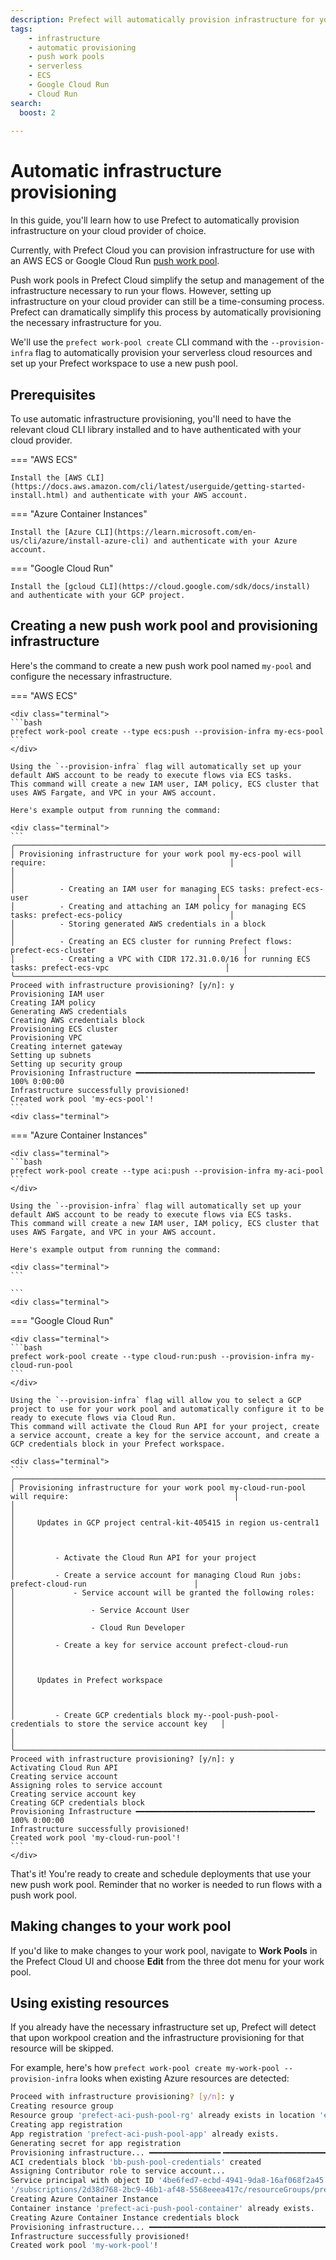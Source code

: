 ```yaml
---
description: Prefect will automatically provision infrastructure for you on your cloud provider with a push work pool 
tags:
    - infrastructure
    - automatic provisioning
    - push work pools
    - serverless
    - ECS
    - Google Cloud Run
    - Cloud Run
search:
  boost: 2
  
---
```


# Automatic infrastructure provisioning

In this guide, you'll learn how to use Prefect to automatically provision infrastructure on your cloud provider of choice.

Currently, with Prefect Cloud you can provision infrastructure for use with an AWS ECS or Google Cloud Run [push work pool](/guides/deployment/push-work-pools/).

Push work pools in Prefect Cloud simplify the setup and management of the infrastructure necessary to run your flows.
However, setting up infrastructure on your cloud provider can still be a time-consuming process.
Prefect can dramatically simplify this process by automatically provisioning the necessary infrastructure for you.

We'll use the `prefect work-pool create` CLI command with the `--provision-infra` flag to automatically provision your serverless cloud resources and set up your Prefect workspace to use a new push pool.

## Prerequisites

To use automatic infrastructure provisioning, you'll need to have the relevant cloud CLI library installed and to have authenticated with your cloud provider.

=== "AWS ECS"

    Install the [AWS CLI](https://docs.aws.amazon.com/cli/latest/userguide/getting-started-install.html) and authenticate with your AWS account.

=== "Azure Container Instances"

    Install the [Azure CLI](https://learn.microsoft.com/en-us/cli/azure/install-azure-cli) and authenticate with your Azure account.

=== "Google Cloud Run"

    Install the [gcloud CLI](https://cloud.google.com/sdk/docs/install) and authenticate with your GCP project.

## Creating a new push work pool and provisioning infrastructure

Here's the command to create a new push work pool named `my-pool` and configure the necessary infrastructure.

=== "AWS ECS"

    <div class="terminal">
    ```bash
    prefect work-pool create --type ecs:push --provision-infra my-ecs-pool
    ```
    </div>

    Using the `--provision-infra` flag will automatically set up your default AWS account to be ready to execute flows via ECS tasks. 
    This command will create a new IAM user, IAM policy, ECS cluster that uses AWS Fargate, and VPC in your AWS account.

    Here's example output from running the command:

    <div class="terminal">
    ```
    ╭───────────────────────────────────────────────────────────────────────────────────────────────────────────────────╮
    │ Provisioning infrastructure for your work pool my-ecs-pool will require:                                         │
    │                                                                                                                   │
    │          - Creating an IAM user for managing ECS tasks: prefect-ecs-user                                          │
    │          - Creating and attaching an IAM policy for managing ECS tasks: prefect-ecs-policy                        │
    │          - Storing generated AWS credentials in a block                                                           │
    │          - Creating an ECS cluster for running Prefect flows: prefect-ecs-cluster                                 │
    │          - Creating a VPC with CIDR 172.31.0.0/16 for running ECS tasks: prefect-ecs-vpc                          │
    ╰───────────────────────────────────────────────────────────────────────────────────────────────────────────────────╯
    Proceed with infrastructure provisioning? [y/n]: y
    Provisioning IAM user
    Creating IAM policy
    Generating AWS credentials
    Creating AWS credentials block
    Provisioning ECS cluster
    Provisioning VPC
    Creating internet gateway
    Setting up subnets
    Setting up security group
    Provisioning Infrastructure ━━━━━━━━━━━━━━━━━━━━━━━━━━━━━━━━━━━━━━━━ 100% 0:00:00
    Infrastructure successfully provisioned!
    Created work pool 'my-ecs-pool'!
    ```
    <div class="terminal">

=== "Azure Container Instances"

    <div class="terminal">
    ```bash
    prefect work-pool create --type aci:push --provision-infra my-aci-pool
    ```
    </div>

    Using the `--provision-infra` flag will automatically set up your default AWS account to be ready to execute flows via ECS tasks. 
    This command will create a new IAM user, IAM policy, ECS cluster that uses AWS Fargate, and VPC in your AWS account.

    Here's example output from running the command:

    <div class="terminal">
    ```

    ```
    <div class="terminal">

=== "Google Cloud Run"

    <div class="terminal">
    ```bash
    prefect work-pool create --type cloud-run:push --provision-infra my-cloud-run-pool 
    ```
    </div>

    Using the `--provision-infra` flag will allow you to select a GCP project to use for your work pool and automatically configure it to be ready to execute flows via Cloud Run.
    This command will activate the Cloud Run API for your project, create a service account, create a key for the service account, and create a GCP credentials block in your Prefect workspace.

    <div class="terminal">
    ```
    ╭──────────────────────────────────────────────────────────────────────────────────────────────────────────╮
    │ Provisioning infrastructure for your work pool my-cloud-run-pool will require:                                     │
    │                                                                                                          │
    │     Updates in GCP project central-kit-405415 in region us-central1                                      │
    │                                                                                                          │
    │         - Activate the Cloud Run API for your project                                                    │
    │         - Create a service account for managing Cloud Run jobs: prefect-cloud-run                        │
    │             - Service account will be granted the following roles:                                       │
    │                 - Service Account User                                                                   │
    │                 - Cloud Run Developer                                                                    │
    │         - Create a key for service account prefect-cloud-run                                             │
    │                                                                                                          │
    │     Updates in Prefect workspace                                                                         │
    │                                                                                                          │
    │         - Create GCP credentials block my--pool-push-pool-credentials to store the service account key   │
    │                                                                                                          │
    ╰──────────────────────────────────────────────────────────────────────────────────────────────────────────╯
    Proceed with infrastructure provisioning? [y/n]: y
    Activating Cloud Run API
    Creating service account
    Assigning roles to service account
    Creating service account key
    Creating GCP credentials block
    Provisioning Infrastructure ━━━━━━━━━━━━━━━━━━━━━━━━━━━━━━━━━━━━━━━━ 100% 0:00:00
    Infrastructure successfully provisioned!
    Created work pool 'my-cloud-run-pool'!
    ```
    </div>

That's it!
You're ready to create and schedule deployments that use your new push work pool.
Reminder that no worker is needed to run flows with a push work pool.

## Making changes to your work pool

If you'd like to make changes to your work pool, navigate to **Work Pools** in the Prefect Cloud UI and choose **Edit** from the three dot menu for your work pool.

## Using existing resources

If you already have the necessary infrastructure set up, Prefect will detect that upon workpool creation and the infrastructure provisioning for that resource will be skipped.

For example, here's how `prefect work-pool create my-work-pool --provision-infra` looks when existing Azure resources are detected:

<div class="terminal">

```bash
Proceed with infrastructure provisioning? [y/n]: y
Creating resource group
Resource group 'prefect-aci-push-pool-rg' already exists in location 'eastus'.
Creating app registration
App registration 'prefect-aci-push-pool-app' already exists.
Generating secret for app registration
Provisioning infrastructure... ━━━━━━━━━━━━━━━━╺━━━━━━━━━━━━━━━━━━━━━━━  40% 0:00:02Secret generated for app registration with client ID '1111cb05-3b9e-4d1b-92cc-d897b2d4f337'
ACI credentials block 'bb-push-pool-credentials' created
Assigning Contributor role to service account...
Service principal with object ID '4be6fed7-ecbd-4941-9da8-16af068f2a45' already has the 'Contributor' role assigned in 
'/subscriptions/2d38d768-2bc9-46b1-af48-5568eeea417c/resourceGroups/prefect-aci-push-pool-rg'
Creating Azure Container Instance
Container instance 'prefect-aci-push-pool-container' already exists.
Creating Azure Container Instance credentials block
Provisioning infrastructure... ━━━━━━━━━━━━━━━━━━━━━━━━━━━━━━━━━━━━━━━━ 100% 0:00:00
Infrastructure successfully provisioned!
Created work pool 'my-work-pool'!
```

</div>
